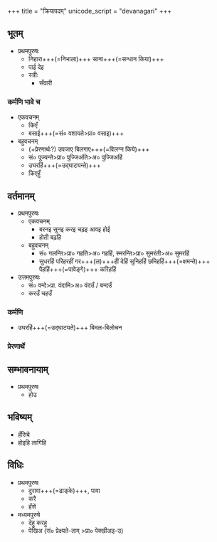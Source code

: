 +++
title = "क्रियापदम्"
unicode_script = "devanagari"
+++

## भूतम्
- प्रथमपुरुषः
  - निहारा+++(=निभाला)+++ साना+++(=सन्धान किया)+++
  - पाई देइ
  - स्त्रीः
    - सँवारी

### कर्मणि भावे च
- एकवचनम् 
  - किएँ
  - बसाई+++(=सं० वशायते>प्रा० वसाइ)+++
- बहुवचनम्
  - (+प्रेरणार्थः?) उपजाए बिलगाए+++(=विलग्न किये)+++
  - सं० पूज्यन्ते>प्रा० पुज्जिअंति>अ० पुज्जिअहिं
  - उघरहिं+++(=उद्घाट्यन्ते)+++
  - किएहुँ

## वर्तमानम्
- प्रथमपुरुषः
  - एकवचनम्
    - बरनइ सुनइ करइ चढ़इ आवइ होई 
    - होती बढ़हि
  - बहुवचनम्
    - सं० गलन्ति>प्रा० गहति>अ० गहहिं, स्मरन्ति>प्रा० सुमरंती>अ० सुमरहिं
    - सुधरहिं परिहरहीं गर+++(ल)+++हीं देहिं सुनिहहिं छमिहहिं+++(=क्षमन्ते)+++ पैहहिं+++(=पावेङ्गे)+++ करिहहिं
- उत्तमपुरुषः
  - सं० वन्दे>प्रा. वंदामि>अ० वंदउँ / बन्दउँ
  - करउँ चहउँ

### कर्मणि
- उघरहिं+++(=उद्घाट्यते)+++ बिमल-बिलोचन

### प्रेरणार्थे

## सम्भावनायाम्
- प्रथमपुरुषः
  - होउ

## भविष्यम्
- हँसिबे
- होइहि लागिहि

## विधिः
- प्रथमपुरुषः
  - दुरावा+++(=ढाङ्के)+++, पावा
  - करै
  - हँसें
- मध्यमपुरुषे
  - देहु करहु
  - पेखिअ (सं० प्रेक्ष्यते-ताम् >प्रा० पेक्खीअइ-उ)